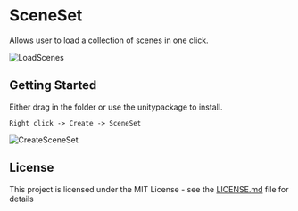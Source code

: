 # SceneSet

Allows user to load a collection of scenes in one click.

![LoadScenes](https://imgur.com/Ih1asur.gif)

## Getting Started
Either drag in the folder or use the unitypackage to install. 
```
Right click -> Create -> SceneSet
```
![CreateSceneSet](https://imgur.com/2Z5dlvD.gif)


## License

This project is licensed under the MIT License - see the [LICENSE.md](https://github.com/MikkN/SceneSet/blob/master/LICENSE) file for details
